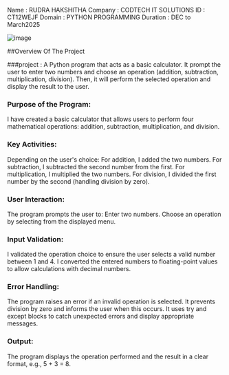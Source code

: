 Name : RUDRA HAKSHITHA
Company : CODTECH IT SOLUTIONS
ID : CT12WEJF 
Domain : PYTHON PROGRAMMING
Duration : DEC to March2025

![image](https://github.com/user-attachments/assets/56a6d5f5-a389-4603-9960-cfd363fb790d)




##Overview Of The Project

###project :  A Python program that acts as a basic calculator. It  prompt the user to
enter two numbers and choose an operation (addition, subtraction, multiplication,
division). Then, it will perform the selected operation and display the result to the
user. 

### Purpose of the Program:
I have created a basic calculator that allows users to perform four mathematical operations: addition, subtraction, multiplication, and division.

### Key Activities:
Depending on the user's choice:
For addition, I added the two numbers.
For subtraction, I subtracted the second number from the first.
For multiplication, I multiplied the two numbers.
For division, I divided the first number by the second (handling division by zero).

### User Interaction:
The program prompts the user to:
Enter two numbers.
Choose an operation by selecting from the displayed menu.

### Input Validation:
I validated the operation choice to ensure the user selects a valid number between 1 and 4.
I converted the entered numbers to floating-point values to allow calculations with decimal numbers.

### Error Handling:
The program raises an error if an invalid operation is selected.
It prevents division by zero and informs the user when this occurs.
It uses try and except blocks to catch unexpected errors and display appropriate messages.

### Output:
The program displays the operation performed and the result in a clear format, e.g., 5 + 3 = 8.

